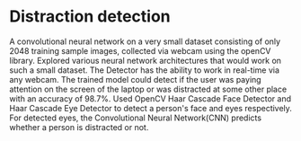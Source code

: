# Distraction detection

A convolutional neural network on a very small dataset consisting of only 2048 training sample images, collected via webcam using the openCV library. Explored various neural network architectures that would work on such a small dataset. The Detector has the ability to work in real-time via any webcam. The trained model could detect if the user was paying attention on the screen of the laptop or was distracted at some other place with an accuracy of 98.7%. Used OpenCV Haar Cascade Face Detector and Haar Cascade Eye Detector to detect a person's face and eyes respectively. For detected eyes, the Convolutional Neural Network(CNN)  predicts whether a person is distracted or not.
